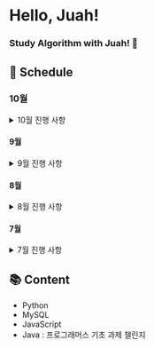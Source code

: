 # Hello, Juah!

### Study Algorithm with Juah! 🍹

## 📅 Schedule

### 10월

<details>
  <summary> 10월 진행 사항 </summary>

### 1주차 2024.10.01 ~ 2024.10.06

- [ ] 2024.10.01
- [x] 2024.10.02
  - [백준 1012번 - 유기농 배추](https://www.acmicpc.net/problem/1012)
- [ ] 2024.10.03
- [ ] 2024.10.04
- [ ] 2024.10.05
- [ ] 2024.10.06

### 3주차 2024.10.14 ~ 2024.10.20

- [ ] 2024.10.14
- [x] 2024.10.15
  - [백준 2346번 - 풍선 터뜨리기](https://www.acmicpc.net/problem/2346)
- [x] 2024.10.16
  - [백준 12789번 - 도키도키 간식드리미](https://www.acmicpc.net/problem/12789)
- [ ] 2024.10.17
- [x] 2024.10.18
  - [백준 17952번 - 과제는 끝나지 않아!](https://www.acmicpc.net/problem/17952)
- [ ] 2024.10.19
- [ ] 2024.10.20

</details>

#### 9월

<details>
  <summary> 9월 진행 사항 </summary>

### 1주차 2024.09.01 ~ 2024.09.08

- [ ] 2024.09.02
- [ ] 2024.09.03
- [x] 2024.09.04
  - [백준 11060번 - 점프 점프](https://www.acmicpc.net/problem/11060)
  - [백준 21736번 - 헌내기는 친구가 필요해](https://www.acmicpc.net/problem/21736)
  - [프로그래머스 118666번 - 성격 유형 검사하기](https://school.programmers.co.kr/learn/courses/30/lessons/118666)
- [x] 2024.09.05
  - [프로그래머스 299305번 - 대장균들의 자식의 수 구하기](https://school.programmers.co.kr/learn/courses/30/lessons/299305)
- [x] 2024.09.06
  - [백준 11559번 - Puyo Puyo](https://www.acmicpc.net/problem/11559)
- [x] 2024.09.07
  - [프로그래머스 301646번 - 특정 형질을 가지는 대장균 찾기](https://school.programmers.co.kr/learn/courses/30/lessons/301646)

### 2주차 2024.09.09 ~ 2024.09.15

- [ ] 2024.09.09
- [ ] 2024.09.10
- [x] 2024.09.11
  - [프로그래머스 59042번 - 없어진 기록 찾기](https://school.programmers.co.kr/learn/courses/30/lessons/59042)
- [ ] 2024.09.12
- [ ] 2024.09.13
- [ ] 2024.09.14
- [ ] 2024.09.15

### 3주차 2024.09.16 ~ 2024.09.22

- [ ] 2024.09.16
- [ ] 2024.09.17
- [ ] 2024.09.18
- [ ] 2024.09.19
- [ ] 2024.09.20
- [ ] 2024.09.21
- [ ] 2024.09.22

</details>

#### 8월

<details>
  <summary>8월 진행 사항</summary>

### 1주차: 2024.08.01 ~ 2024.08.04

- [x] 2024.08.01
  - [백준 4949번 - 균형잡힌 세상](https://www.acmicpc.net/problem/4949)
- [x] 2024.08.02
  - [백준 2178번 - 미로 탐색](https://www.acmicpc.net/problem/2178)
- [ ] 2024.08.03
- [ ] 2024.08.04

### 2주차: 2024.08.05 ~ 2024.08.11

- [x] 2024.08.05
  - [백준 7576번 - 토마토](https://www.acmicpc.net/problem/7576)
- [x] 2024.08.06
  - [백준 4179번 - 불!](https://www.acmicpc.net/problem/4179)
- [x] 2024.08.07
  - [백준 1697번 - 숨바꼭질](https://www.acmicpc.net/problem/1697)
- [x] 2024.08.08
  - [백준 1629번 - 곱셈](https://www.acmicpc.net/problem/1629)
- [ ] 2024.08.09
- [ ] 2024.08.10
- [ ] 2024.08.11

### 4주차: 2024.08.19 ~ 2024.08.25

- [x] 2024.08.19
  - [프로그래머스 144855번 - 카테고리 별 도서 판매량 집계하기](https://school.programmers.co.kr/learn/courses/30/lessons/144855)
- [ ] 2024.08.20
- [ ] 2024.08.21
- [ ] 2024.08.22
- [ ] 2024.08.23

### 5주차: 2024.08.26 ~ 2024.08.31

- [ ] 2024.08.26
- [ ] 2024.08.27
- [ ] 2024.08.28
- [ ] 2024.08.29
- [x] 2024.08.30
  - [백준 14940번 - 쉬운 최단거리](https://www.acmicpc.net/problem/14940)

</details>

#### 7월

<details>
<summary>7월 진행 사항</summary>

### 1주차: 2024.07.01 ~ 2024.07.07

- [x] 2024.07.01
  - [백준 1811번 - 단어 정렬](https://www.acmicpc.net/problem/1181)
- [ ] 2024.07.02
- [x] 2024.07.03
  - [프로그래머스 - 중복 제거하기](https://school.programmers.co.kr/learn/courses/30/lessons/59408)
  - [백준 1018번 - 체스판 다시 칠하기](https://www.acmicpc.net/problem/1018)
- [ ] 2024.07.04
- [ ] 2024.07.05
- [ ] 2024.07.06
- [x] 2024.07.07
  - [백준 1260번 - DFS와 BFS](https://www.acmicpc.net/problem/1260)
  - [프로그래머스 - ROOT 아이템 구하기](https://school.programmers.co.kr/learn/courses/30/lessons/273710)

### 2주차: 2024.07.08 ~ 2024.07.14

- [ ] 2024.07.08
- [x] 2024.07.09
  - [백준 7562번 - 나이트의 이동](https://www.acmicpc.net/problem/7562)
- [ ] 2024.07.10
- [ ] 2024.07.11
- [ ] 2024.07.12

### 3주차: 2024.07.15 ~ 2024.07.21

- [ ] 2024.07.15
- [x] 2024.07.16
  - [프로그래머스 - 오프라인/온라인 판매 데이터 통합하기](https://school.programmers.co.kr/learn/courses/30/lessons/131537)
  - [백준 12865 - 평범한 배낭](https://www.acmicpc.net/problem/12865)
- [ ] 2024.07.17
- [x] 2024.07.18
  - [프로그래머스 - 불량 사용자](https://school.programmers.co.kr/learn/courses/30/lessons/64064)
- [ ] 2024.07.19

### 4주차: 2024.07.22 ~ 2024.07.28

- [ ] 2024.07.22
- [x] 2024.07.23
  - [프로그래머스 - 불량 사용자](https://school.programmers.co.kr/learn/courses/30/lessons/64064)
- [x] 2024.07.24
  - [프로그래머스 - 표 편집](https://school.programmers.co.kr/learn/courses/30/lessons/81303)
- [x] 2024.07.25
  - [프로그래머스 - 표 편집](https://school.programmers.co.kr/learn/courses/30/lessons/81303)
- [ ] 2024.07.26

### 5주차: 2024.07.29 ~ 2024.07.31

- [x] 2024.07.29
  - [프로그래머스 - 3 x n 타일링](https://school.programmers.co.kr/learn/courses/30/lessons/12902)
- [x] 2024.07.30
  - [프로그래머스 - 단어 변환](https://school.programmers.co.kr/learn/courses/30/lessons/43163)
- [x] 2024.07.31
  - [백준 4991 - 로봇 청소기](https://www.acmicpc.net/problem/4991)

</details>

## 📚 Content

- Python
- MySQL
- JavaScript
- Java : 프로그래머스 기초 과제 챌린지
